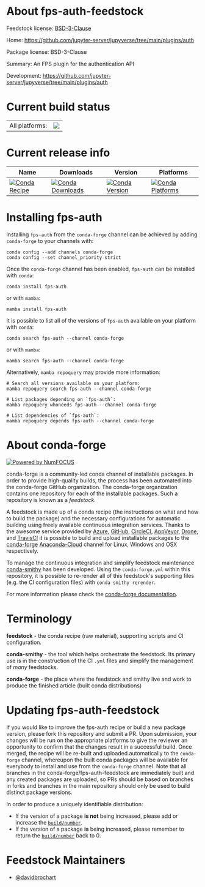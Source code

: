 About fps-auth-feedstock
========================

Feedstock license: [BSD-3-Clause](https://github.com/conda-forge/fps-auth-feedstock/blob/main/LICENSE.txt)

Home: https://github.com/jupyter-server/jupyverse/tree/main/plugins/auth

Package license: BSD-3-Clause

Summary: An FPS plugin for the authentication API

Development: https://github.com/jupyter-server/jupyverse/tree/main/plugins/auth

Current build status
====================


<table><tr><td>All platforms:</td>
    <td>
      <a href="https://dev.azure.com/conda-forge/feedstock-builds/_build/latest?definitionId=15742&branchName=main">
        <img src="https://dev.azure.com/conda-forge/feedstock-builds/_apis/build/status/fps-auth-feedstock?branchName=main">
      </a>
    </td>
  </tr>
</table>

Current release info
====================

| Name | Downloads | Version | Platforms |
| --- | --- | --- | --- |
| [![Conda Recipe](https://img.shields.io/badge/recipe-fps--auth-green.svg)](https://anaconda.org/conda-forge/fps-auth) | [![Conda Downloads](https://img.shields.io/conda/dn/conda-forge/fps-auth.svg)](https://anaconda.org/conda-forge/fps-auth) | [![Conda Version](https://img.shields.io/conda/vn/conda-forge/fps-auth.svg)](https://anaconda.org/conda-forge/fps-auth) | [![Conda Platforms](https://img.shields.io/conda/pn/conda-forge/fps-auth.svg)](https://anaconda.org/conda-forge/fps-auth) |

Installing fps-auth
===================

Installing `fps-auth` from the `conda-forge` channel can be achieved by adding `conda-forge` to your channels with:

```
conda config --add channels conda-forge
conda config --set channel_priority strict
```

Once the `conda-forge` channel has been enabled, `fps-auth` can be installed with `conda`:

```
conda install fps-auth
```

or with `mamba`:

```
mamba install fps-auth
```

It is possible to list all of the versions of `fps-auth` available on your platform with `conda`:

```
conda search fps-auth --channel conda-forge
```

or with `mamba`:

```
mamba search fps-auth --channel conda-forge
```

Alternatively, `mamba repoquery` may provide more information:

```
# Search all versions available on your platform:
mamba repoquery search fps-auth --channel conda-forge

# List packages depending on `fps-auth`:
mamba repoquery whoneeds fps-auth --channel conda-forge

# List dependencies of `fps-auth`:
mamba repoquery depends fps-auth --channel conda-forge
```


About conda-forge
=================

[![Powered by
NumFOCUS](https://img.shields.io/badge/powered%20by-NumFOCUS-orange.svg?style=flat&colorA=E1523D&colorB=007D8A)](https://numfocus.org)

conda-forge is a community-led conda channel of installable packages.
In order to provide high-quality builds, the process has been automated into the
conda-forge GitHub organization. The conda-forge organization contains one repository
for each of the installable packages. Such a repository is known as a *feedstock*.

A feedstock is made up of a conda recipe (the instructions on what and how to build
the package) and the necessary configurations for automatic building using freely
available continuous integration services. Thanks to the awesome service provided by
[Azure](https://azure.microsoft.com/en-us/services/devops/), [GitHub](https://github.com/),
[CircleCI](https://circleci.com/), [AppVeyor](https://www.appveyor.com/),
[Drone](https://cloud.drone.io/welcome), and [TravisCI](https://travis-ci.com/)
it is possible to build and upload installable packages to the
[conda-forge](https://anaconda.org/conda-forge) [Anaconda-Cloud](https://anaconda.org/)
channel for Linux, Windows and OSX respectively.

To manage the continuous integration and simplify feedstock maintenance
[conda-smithy](https://github.com/conda-forge/conda-smithy) has been developed.
Using the ``conda-forge.yml`` within this repository, it is possible to re-render all of
this feedstock's supporting files (e.g. the CI configuration files) with ``conda smithy rerender``.

For more information please check the [conda-forge documentation](https://conda-forge.org/docs/).

Terminology
===========

**feedstock** - the conda recipe (raw material), supporting scripts and CI configuration.

**conda-smithy** - the tool which helps orchestrate the feedstock.
                   Its primary use is in the construction of the CI ``.yml`` files
                   and simplify the management of *many* feedstocks.

**conda-forge** - the place where the feedstock and smithy live and work to
                  produce the finished article (built conda distributions)


Updating fps-auth-feedstock
===========================

If you would like to improve the fps-auth recipe or build a new
package version, please fork this repository and submit a PR. Upon submission,
your changes will be run on the appropriate platforms to give the reviewer an
opportunity to confirm that the changes result in a successful build. Once
merged, the recipe will be re-built and uploaded automatically to the
`conda-forge` channel, whereupon the built conda packages will be available for
everybody to install and use from the `conda-forge` channel.
Note that all branches in the conda-forge/fps-auth-feedstock are
immediately built and any created packages are uploaded, so PRs should be based
on branches in forks and branches in the main repository should only be used to
build distinct package versions.

In order to produce a uniquely identifiable distribution:
 * If the version of a package **is not** being increased, please add or increase
   the [``build/number``](https://docs.conda.io/projects/conda-build/en/latest/resources/define-metadata.html#build-number-and-string).
 * If the version of a package **is** being increased, please remember to return
   the [``build/number``](https://docs.conda.io/projects/conda-build/en/latest/resources/define-metadata.html#build-number-and-string)
   back to 0.

Feedstock Maintainers
=====================

* [@davidbrochart](https://github.com/davidbrochart/)


